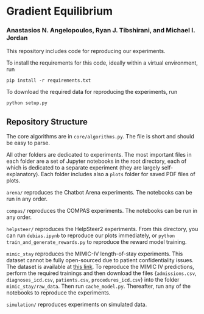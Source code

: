 # Gradient Equilibrium
### Anastasios N. Angelopoulos, Ryan J. Tibshirani, and Michael I. Jordan

This repository includes code for reproducing our experiments.

To install the requirements for this code, ideally within a virtual environment, run
```
pip install -r requirements.txt
```

To download the required data for reproducing the experiments, run
```
python setup.py
```

## Repository Structure

The core algorithms are in `core/algorithms.py`. The file is short and should be easy to parse.

All other folders are dedicated to experiments. The most important files in each folder are a set of Jupyter notebooks in the root directory, each of which is dedicated to a separate experiment (they are largely self-explanatory). Each folder includes also a `plots` folder for saved PDF files of plots. 

`arena/` reproduces the Chatbot Arena experiments. The notebooks can be run in any order.

`compas/` reproduces the COMPAS experiments. The notebooks can be run in any order.

`helpsteer/` reproduces the HelpSteer2 experiments. From this directory, you can run `debias.ipynb` to reproduce our plots immediately, or `python train_and_generate_rewards.py` to reproduce the reward model training.

`mimic_stay` reproduces the MIMIC-IV length-of-stay experiments. This dataset cannot be fully open-sourced due to patient confidentiality issues. The dataset is available at [this link](https://physionet.org/content/mimiciv/3.1/). To reproduce the MIMIC IV predictions, perform the required trainings and then download the files {`admissions.csv`, `diagnoses_icd.csv`, `patients.csv`, `procedures_icd.csv`} into the folder `mimic_stay/raw_data`. Then run `cache_model.py`. Thereafter, run any of the notebooks to reproduce the experiments.

`simulation/` reproduces experiments on simulated data.
